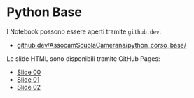# Python Base

I Notebook possono essere aperti tramite ```github.dev```:

- [github.dev/AssocamScuolaCamerana/python_corso_base/](https://github.dev/AssocamScuolaCamerana/python_corso_base/)

Le slide HTML sono disponibili tramite GitHub Pages:

- [Slide 00](https://assocamscuolacamerana.github.io/python_corso_base/00_prerequisiti.slides.html)
- [Slide 01](https://assocamscuolacamerana.github.io/python_corso_base/01_programmazione.slides.html)
- [Slide 02](https://assocamscuolacamerana.github.io/python_corso_base/02_python_intro.slides.html)
